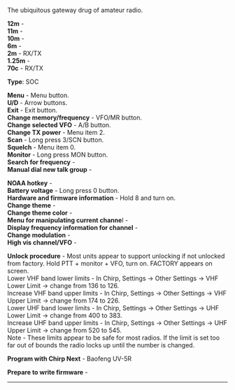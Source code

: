 The ubiquitous gateway drug of amateur radio. 

**12m** -  
**11m** -  
**10m** -  
**6m** -  
**2m** -  RX/TX  
**1.25m** -  
**70c** -  RX/TX  

**Type**: SOC  

**Menu** -  Menu button.  
**U/D** -  Arrow buttons.  
**Exit** -  Exit button.  
**Change memory/frequency** -  VFO/MR button.  
**Change selected VFO** -  A/B button.  
**Change TX power** -  Menu item 2.  
**Scan** -  Long press 3/SCN button.  
**Squelch** -  Menu item 0.  
**Monitor** -  Long press MON button.  
**Search for frequency** -  
**Manual dial new talk group** -  



**NOAA hotkey** -  
**Battery voltage** -  Long press 0 button.  
**Hardware and firmware information** -  Hold 8 and turn on.  
**Change theme** -  
**Change theme color** -  
**Menu for manipulating current channe**l -  
**Display frequency information for channel** -  
**Change modulation** -  
**High vis channel/VFO** -  


**Unlock procedure** -  Most units appear to support unlocking if not unlocked from factory. Hold PTT + monitor + VFO, turn on. FACTORY appears on screen.  
Lower VHF band lower limits - In Chirp, Settings -> Other Settings -> VHF Lower Limit -> change from 136 to 126.  
Increase VHF band upper limits - In Chirp, Settings -> Other Settings -> VHF Upper Limit -> change from 174 to 226.  
Lower UHF band lower limits - In Chirp, Settings -> Other Settings -> UHF Lower Limit -> change from 400 to 383.  
Increase UHF band upper limits - In Chirp, Settings -> Other Settings -> UHF Upper Limit -> change from 520 to 545.  
Note - These limits appear to be safe for most radios.  If the limit is set too far out of bounds the radio locks up until the number is changed.  

**Program with Chirp Next** -  Baofeng UV-5R

**Prepare to write firmware** -  
***